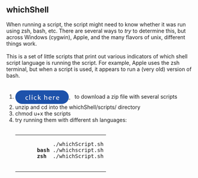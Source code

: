 <h2>whichShell</h2>
When running a script, the script might need to know whether it was run using zsh, bash, etc.
There are several ways to <i>try</i> to determine this, but across Windows (cygwin), Apple, and the 
many flavors of unix, different things work.<br>
<br>
This is a set of little scripts that print out various indicators of which shell script language
is running the script. For example, Apple uses the zsh terminal, but when a script
is used, it appears to run a (very old) version of bash. <br>
<br>
<ol>
  <li><a href="https://github.com/rg3h/whichShell/raw/main/whichShell.zip">
    <img src="./assets/images/clickHereButton.png" valign="middle"/>
  </a>&nbsp;&nbsp; to download a zip file with several scripts</li>
  <li>unzip and cd into the whichShell/scripts/ directory</li>
  <li>chmod u+x the scripts</li>
  <li>try running them with different sh languages:
    <br><br>
    <table><tr><td>
    <pre>
           ./whichScript.sh
      <b>bash</b> ./whichscript.sh
      <b>zsh</b>  ./whichScript.sh
    </pre>
      </td></tr></table>
  </li>
</ol>
<br>
